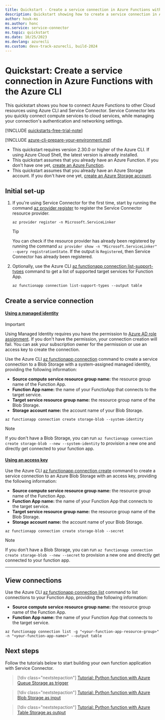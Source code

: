 ```yaml
---
title: Quickstart - Create a service connection in Azure Functions with the Azure CLI
description: Quickstart showing how to create a service connection in Azure Functions with the Azure CLI
author: houk-ms
ms.author: honc
ms.service: service-connector
ms.topic: quickstart
ms.date: 10/25/2023
ms.devlang: azurecli
ms.custom: devx-track-azurecli, build-2024
---
```

# Quickstart: Create a service connection in Azure Functions with the Azure CLI

This quickstart shows you how to connect Azure Functions to other Cloud resources using Azure CLI and Service Connector. Service Connector lets you quickly connect compute services to cloud services, while managing your connection's authentication and networking settings.

[!INCLUDE [quickstarts-free-trial-note](../../includes/quickstarts-free-trial-note.md)]

[!INCLUDE [azure-cli-prepare-your-environment.md](~/reusable-content/azure-cli/azure-cli-prepare-your-environment.md)]

- This quickstart requires version 2.30.0 or higher of the Azure CLI. If using Azure Cloud Shell, the latest version is already installed.
- This quickstart assumes that you already have an Azure Function. If you don't have one yet, [create an Azure Function](../azure-functions/create-first-function-cli-python.md).
- This quickstart assumes that you already have an Azure Storage account. If you don't have one yet, [create an Azure Storage account](../storage/common/storage-account-create.md).

## Initial set-up

1. If you're using Service Connector for the first time, start by running the command [az provider register](/cli/azure/provider#az-provider-register) to register the Service Connector resource provider.

   ```azurecli
   az provider register -n Microsoft.ServiceLinker
   ```

   > [!TIP]
   > You can check if the resource provider has already been registered by running the command  `az provider show -n "Microsoft.ServiceLinker" --query registrationState`. If the output is `Registered`, then Service Connector has already been registered.
   >
2. Optionally, use the Azure CLI [az functionapp connection list-support-types](/cli/azure/functionapp/connection#az-webapp-connection-list-support-types) command to get a list of supported target services for Function App.

   ```azurecli
   az functionapp connection list-support-types --output table
   ```

## Create a service connection

#### [Using a managed identity](#tab/Using-Managed-Identity)

> [!IMPORTANT]
> Using Managed Identity requires you have the permission to [Azure AD role assignment](../active-directory/managed-identities-azure-resources/howto-assign-access-portal.md). If you don't have the permission, your connection creation will fail. You can ask your subscription owner for the permission or use an access key to create the connection.

Use the Azure CLI [az functionapp connection](/cli/azure/functionapp/connection) command to create a service connection to a Blob Storage with a system-assigned managed identity, providing the following information:

- **Source compute service resource group name:** the resource group name of the Function App.
- **Function App name:** the name of your FunctioApp that connects to the target service.
- **Target service resource group name:** the resource group name of the Blob Storage.
- **Storage account name:** the account name of your Blob Storage.

```azurecli
az functionapp connection create storage-blob --system-identity
```

> [!NOTE]
> If you don't have a Blob Storage, you can run `az functionapp connection create storage-blob --new --system-identity` to provision a new one and directly get connected to your function app.

#### [Using an access key](#tab/Using-access-key)

Use the Azure CLI [az functionapp connection create](/cli/azure/functionapp/connection/create) command to create a service connection to an Azure Blob Storage with an access key, providing the following information:

- **Source compute service resource group name:** the resource group name of the Function App.
- **Function App name:** the name of your Function App that connects to the target service.
- **Target service resource group name:** the resource group name of the Blob Storage.
- **Storage account name:** the account name of your Blob Storage.

```azurecli
az functionapp connection create storage-blob --secret
```

> [!NOTE]
> If you don't have a Blob Storage, you can run `az functionapp connection create storage-blob --new --secret` to provision a new one and directly get connected to your function app.

---

## View connections

Use the Azure CLI [az functionapp connection list](/cli/azure/functionapp/connection#az-functionapp-connection-list) command to list connections to your Function App, providing the following information:

- **Source compute service resource group name:** the resource group name of the Function App.
- **Function App name:** the name of your Function App that connects to the target service.

```azurecli
az functionapp connection list -g "<your-function-app-resource-group>" -n "<your-function-app-name>" --output table
```

## Next steps

Follow the tutorials below to start building your own function application with Service Connector.

> [!div class="nextstepaction"]
> [Tutorial: Python function with Azure Queue Storage as trigger](./tutorial-python-functions-storage-queue-as-trigger.md)

> [!div class="nextstepaction"]
> [Tutorial: Python function with Azure Blob Storage as input](./tutorial-python-functions-storage-blob-as-input.md)

> [!div class="nextstepaction"]
> [Tutorial: Python function with Azure Table Storage as output](./tutorial-python-functions-storage-table-as-output.md)
